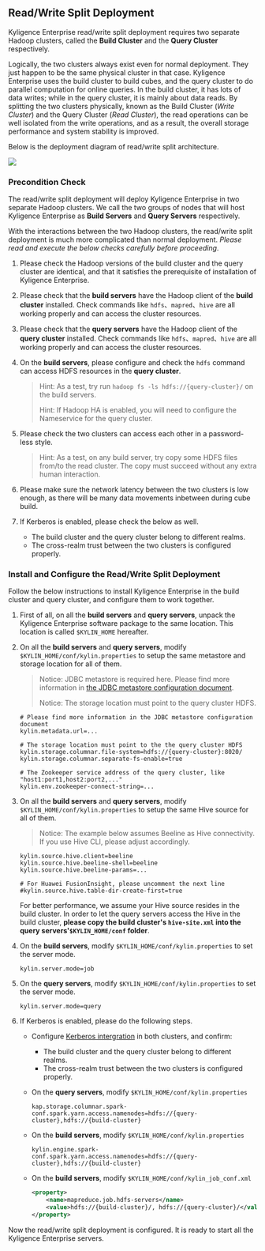 ## Read/Write Split Deployment

Kyligence Enterprise read/write split deployment requires two separate Hadoop clusters, called the **Build Cluster** and the **Query Cluster** respectively.

Logically, the two clusters always exist even for normal deployment. They just happen to be the same physical cluster in that case. Kyligence Enterprise uses the build cluster to build cubes, and the query cluster to do parallel computation for online queries. In the build cluster, it has lots of data writes; while in the query cluster, it is mainly about data reads. By splitting the two clusters physically, known as the Build Cluster (*Write Cluster*) and the Query Cluster (*Read Cluster*), the read operations can be well isolated from the write operations, and as a result, the overall storage performance and system stability is improved.

Below is the deployment diagram of read/write split architecture.

![](images/rw_separated.png)

### Precondition Check

The read/write split deployment will deploy Kyligence Enterprise in two separate Hadoop clusters. We call the two groups of nodes that will host Kyligence Enterprise as **Build Servers** and **Query Servers** respectively.

With the interactions between the two Hadoop clusters, the read/write split deployment is much more complicated than normal deployment. *Please read and execute the below checks carefully before proceeding*.

1. Please check the Hadoop versions of the build cluster and the query cluster are identical, and that it satisfies the prerequisite of installation of Kyligence Enterprise.

2. Please check that the **build servers** have the Hadoop client of the **build cluster** installed. Check commands like `hdfs`、`mapred`、`hive` are all working properly and can access the cluster resources.

3. Please check that the **query servers** have the Hadoop client of the **query cluster** installed. Check commands like `hdfs`、`mapred`、`hive` are all working properly and can access the cluster resources.

4. On the **build servers**, please configure and check the `hdfs` command can access HDFS resources in the **query cluster**.

   > Hint: As a test, try run `hadoop fs -ls hdfs://{query-cluster}/` on the build servers.
   >
   > Hint: If Hadoop HA is enabled, you will need to configure the Nameservice for the query cluster.

5. Please check the two clusters can access each other in a password-less style.

   > Hint: As a test, on any build server, try copy some HDFS files from/to the read cluster. The copy must succeed without any extra human interaction.

6. Please make sure the network latency between the two clusters is low enough, as there will be many data movements inbetween during cube build.

7. If  Kerberos is enabled, please check the below as well.

   - The build cluster and the query cluster belong to different realms.
   - The cross-realm trust between the two clusters is configured properly.

### Install and Configure the Read/Write Split Deployment

Follow the below instructions to install Kyligence Enterprise in the build cluster and query cluster, and configure them to work together.

1. First of all, on all the **build servers** and **query servers**, unpack the Kyligence Enterprise software package to the same location. This location is called `$KYLIN_HOME` hereafter.

2. On all the **build servers** and **query servers**, modify `$KYLIN_HOME/conf/kylin.properties` to setup the same metastore and storage location for all of them.

   > Notice: JDBC metastore is required here. Please find more information in [the JDBC metastore configuration document](../config/metastore_jdbc_mysql.en.md).
   >
   > Notice: The storage location must point to the query cluster HDFS.

   ```properties
   # Please find more information in the JDBC metastore configuration document
   kylin.metadata.url=...
   
   # The storage location must point to the the query cluster HDFS
   kylin.storage.columnar.file-system=hdfs://{query-cluster}:8020/
   kylin.storage.columnar.separate-fs-enable=true
   
   # The Zookeeper service address of the query cluster, like "host1:port1,host2:port2,..."
   kylin.env.zookeeper-connect-string=...
   ```

3. On all the **build servers** and **query servers**, modify `$KYLIN_HOME/conf/kylin.properties` to setup the same Hive source for all of them.

   > Notice: The example below assumes Beeline as Hive connectivity. If you use Hive CLI, please adjust accordingly.

   ```properties
   kylin.source.hive.client=beeline
   kylin.source.hive.beeline-shell=beeline
   kylin.source.hive.beeline-params=...
   
   # For Huawei FusionInsight, please uncomment the next line
   #kylin.source.hive.table-dir-create-first=true
   ```

   For better performance, we assume your Hive source resides in the build cluster. In order to let the query servers access the Hive in the build cluster, **please copy the build cluster's `hive-site.xml` into the query servers'`$KYLIN_HOME/conf` folder**.

4. On the **build servers**, modify `$KYLIN_HOME/conf/kylin.properties` to set the server mode.

   ```properties
   kylin.server.mode=job
   ```

5. On the **query servers**, modify `$KYLIN_HOME/conf/kylin.properties` to set the server mode.

   ```properties
   kylin.server.mode=query
   ```

6. If Kerberos is enabled, please do the following steps.

   - Configure [Kerberos intergration](../security/kerberos.en.md) in both clusters, and confirm:

     - The build cluster and the query cluster belong to different realms.
     - The cross-realm trust between the two clusters is configured properly.

   - On the **query servers**, modify `$KYLIN_HOME/conf/kylin.properties`

     ```properties
     kap.storage.columnar.spark-conf.spark.yarn.access.namenodes=hdfs://{query-cluster},hdfs://{build-cluster}
     ```

   - On the **build servers**, modify `$KYLIN_HOME/conf/kylin.properties`

     ```properties
     kylin.engine.spark-conf.spark.yarn.access.namenodes=hdfs://{query-cluster},hdfs://{build-cluster}
     ```

   - On the **build servers**, modify `$KYLIN_HOME/conf/kylin_job_conf.xml`

     ```xml
     <property>
         <name>mapreduce.job.hdfs-servers</name>
         <value>hdfs://{build-cluster}/, hdfs://{query-cluster}/</value>
     </property>
     ```

Now the read/write split deployment is configured. It is ready to start all the Kyligence Enterprise servers.
